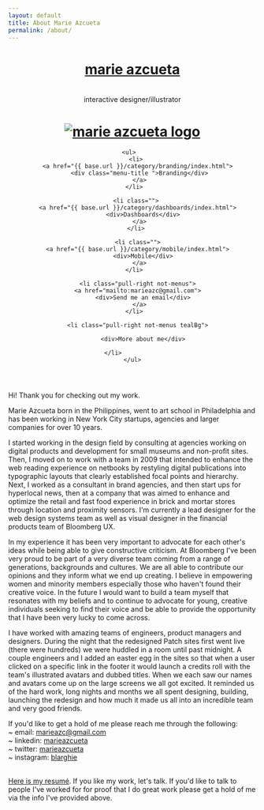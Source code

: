 ```yaml
---
layout: default
title: About Marie Azcueta
permalink: /about/
---
```

<header class="in-pages">

 <div class="header lg-dstop ">
     <a href="{{ base.url }}/index.html"><h1>marie azcueta</h1></a><br />
     <span class="small"> interactive designer/illustrator</span>
 </div> <!-- end lg-dstop header -->

  <div class="header sm-mobile">
    <h1>
      <a href="{{ base.url }}/index.html"><img src="{{ base.url }}/images/marieazc-02.png" alt="marie azcueta logo"/></a>
    </h1>
  </div> <!-- end sm header -->
   <div class="menu">
   
    <ul>  
      <li>
        <a href="{{ base.url }}/category/branding/index.html"> 
        <div class="menu-title ">Branding</div>
        </a>
      </li> 
      
      <li class="">
        <a href="{{ base.url }}/category/dashboards/index.html"> 
          <div>Dashboards</div>
        </a>
       </li> 

       <li class="">
        <a href="{{ base.url }}/category/mobile/index.html"> 
          <div>Mobile</div>
        </a>
       </li>  

       <li class="pull-right not-menus">
        <a href="mailto:marieazc@gmail.com"> 
          <div>Send me an email</div>
        </a>
       </li>  

       <li class="pull-right not-menus tealBg">
        
          <div>More about me</div>
        
       </li>              
    </ul>
 </div> <!-- end menu -->
</header>
<article class="text-block small">
    <p>Hi! Thank you for checking out my work. </p>
<p>
Marie Azcueta born in the Philippines, went to art school in Philadelphia and has been working in New York City startups, agencies and larger companies for over 10 years.
 </p>
 <p>
I started working in the design field by consulting at agencies working on digital products and development for small museums and non-profit sites.  Then, I moved on to work with a team in 2009 that intended to enhance the web reading experience on netbooks by restyling digital publications into typographic layouts that clearly established focal points and hierarchy. Next, I worked as a consultant in brand agencies, and then start ups for hyperlocal news, then at a company that was aimed to enhance and optimize the retail and fast food experience in brick and mortar stores through location and proximity sensors. I'm currently a lead designer for the web design systems team as well as visual designer in the financial products team of Bloomberg UX.
 </p>
In my experience it has been very important to advocate for each other's ideas while being able to give constructive criticism. At Bloomberg I've been very proud to be part of a very diverse team coming from a range of generations, backgrounds and cultures. We are all able to contribute our opinions and they inform what we end up creating. I believe in empowering women and minority members especially those who haven't found their creative voice. In the future I would want to build a team myself that resonates with my beliefs and to continue to advocate for young, creative individuals seeking to find their voice and be able to provide the opportunity that I have been very lucky to come across.
</p>
<p>
I have worked with amazing teams of engineers, product managers and designers. During the night that the redesigned Patch sites first went live (there were hundreds) we were huddled in a room until past midnight. A couple engineers and I added an easter egg in the sites so that when a user clicked on a specific link in the footer it would launch a credits roll with the team's illustrated avatars and dubbed titles.  When we each saw our names and avatars come up on the large screens we all got excited. It reminded us of the hard work, long nights and months we all spent designing, building, launching the redesign and how much it made us all into an incredible team and very good friends.
</p>
<p>
  If you'd like to get a hold of me please reach me through the following: <br />
    ~ email: <a href="mailto:marieazc@gmail.com" class="lightRed" >marieazc@gmail.com</a><br />
    ~ linkedin: <a href="http://www.linkedin.com/in/marieazcueta" class="lightRed">marieazcueta</a><br />
    ~ twitter: <a href="https://twitter.com/marieazcueta" class="lightRed">marieazcueta</a><br />
    ~ instagram: <a href="http://instagram.com/blarghie" class="lightRed">blarghie</a><br /><br />
</p>
<p>
<a href="{{ base.url}}/images/MAzcueta_2020.pdf" class="lightRed">Here is my resumé</a>. If you like my work, let's talk. If you'd like to talk to people I've worked for for proof that I do great work please get a hold of me via the info I've provided above.
</p>

</article>
